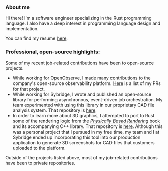 ### About me

Hi there! I'm a software engineer specializing in the Rust programming language. I also have a deep interest in programming language design and implementation.

You can find my resume [here](patrick_sullivan_cv.pdf).

### Professional, open-source highlights:

Some of my recent job-related contributions have been to open-source projects. 

- While working for OpenObserve, I made many contributions to the company's open-source observability platform. [Here](https://github.com/openobserve/openobserve/pulls?q=is%3Apr+author%3Apatrickcsullivan+is%3Aclosed) is a list of my PRs for that project. 
- While working for Sybridge, I wrote and published an open-source library for performing asynchronous, event-driven job orchestration. My team experimented with using this library in our proprietary CAD file analysis system. That repository is [here](https://github.com/patrickcsullivan/job_orch).
- In order to learn more about 3D graphics, I attempted to port to Rust some of the rendering logic from the [_Physically Based Rendering_](https://www.pbrt.org/) book and its accompanying C++ library. That repository is [here](https://github.com/patrickcsullivan/part_renderer). Although this was a personal project that I pursued in my free time, my team and I at Sybridge ended up incorporating this tool into our production application to generate 3D screenshots for CAD files that customers uploaded to the platform.

Outside of the projects listed above, most of my job-related contributions have been to private repositories. 


<!--
**patrickcsullivan/patrickcsullivan** is a ✨ _special_ ✨ repository because its `README.md` (this file) appears on your GitHub profile.

Here are some ideas to get you started:

- 🔭 I’m currently working on ...
- 🌱 I’m currently learning ...
- 👯 I’m looking to collaborate on ...
- 🤔 I’m looking for help with ...
- 💬 Ask me about ...
- 📫 How to reach me: ...
- 😄 Pronouns: ...
- ⚡ Fun fact: ...
-->
